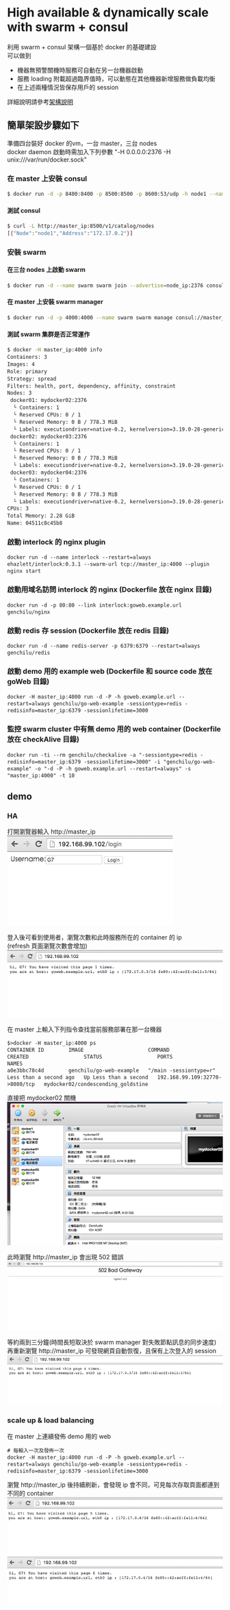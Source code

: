 # High available & dynamically scale with swarm + consul
利用 swarm + consul 架構一個基於 docker 的基礎建設  
可以做到
- 機器無預警關機時服務可自動在另一台機器啟動
- 服務 loading 附載超過臨界值時，可以動態在其他機器新增服務做負載均衡
- 在上述兩種情況皆保存用戶的 session 

詳細說明請參考[架構說明](http://logdown.com/account/posts/509176/edit)  
## 簡單架設步驟如下  
準備四台裝好 docker 的vm，一台 master，三台 nodes  
docker daemon 啟動時需加入下列參數 "-H 0.0.0.0:2376 -H unix:///var/run/docker.sock"
### 在  master 上安裝 consul
```sh
$ docker run -d -p 8400:8400 -p 8500:8500 -p 8600:53/udp -h node1 --name consul progrium/consul -server -bootstrap
```
#### 測試 consul
```sh
$ curl -L http://master_ip:8500/v1/catalog/nodes
[{"Node":"node1","Address":"172.17.0.2"}]
```
### 安裝 swarm
#### 在三台 nodes 上啟動 swarm
```sh
$ docker run -d --name swarm swarm join --advertise=node_ip:2376 consul://master_ip:8500/v1/kv/swarm
```
#### 在 master 上安裝 swarm manager
```sh
$ docker run -d -p 4000:4000 --name swarm swarm manage consul://master_ip:8500/v1/kv/swarm
```
#### 測試 swarm 集群是否正常運作
```sh
$ docker -H master_ip:4000 info
Containers: 3
Images: 4
Role: primary
Strategy: spread
Filters: health, port, dependency, affinity, constraint
Nodes: 3
 docker01: mydocker02:2376
  └ Containers: 1
  └ Reserved CPUs: 0 / 1
  └ Reserved Memory: 0 B / 778.3 MiB
  └ Labels: executiondriver=native-0.2, kernelversion=3.19.0-28-generic, operatingsystem=Ubuntu 14.04.3 LTS, storagedriver=aufs
 docker02: mydocker03:2376
  └ Containers: 1
  └ Reserved CPUs: 0 / 1
  └ Reserved Memory: 0 B / 778.3 MiB
  └ Labels: executiondriver=native-0.2, kernelversion=3.19.0-28-generic, operatingsystem=Ubuntu 14.04.3 LTS, storagedriver=aufs
 docker03: mydocker04:2376
  └ Containers: 1
  └ Reserved CPUs: 0 / 1
  └ Reserved Memory: 0 B / 778.3 MiB
  └ Labels: executiondriver=native-0.2, kernelversion=3.19.0-28-generic, operatingsystem=Ubuntu 14.04.3 LTS, storagedriver=aufs
CPUs: 3
Total Memory: 2.28 GiB
Name: 04511c8c45b8
```
### 啟動 interlock 的 nginx plugin
```
docker run -d --name interlock --restart=always ehazlett/interlock:0.3.1 --swarm-url tcp://master_ip:4000 --plugin nginx start
```
### 啟動用域名訪問 interlock 的 nginx (Dockerfile 放在 nginx 目錄)
```
docker run -d -p 80:80 --link interlock:goweb.example.url genchilu/nginx
```
### 啟動 redis 存 session (Dockerfile 放在 redis 目錄)
```
docker run -d --name redis-server -p 6379:6379 --restart=always genchilu/redis
```
### 啟動 demo 用的 example web (Dockerfile 和 source code 放在 goWeb 目錄)
```
docker -H master_ip:4000 run -d -P -h goweb.example.url --restart=always genchilu/go-web-example -sessiontype=redis -redisinfo=master_ip:6379 -sessionlifetime=3000
```

### 監控 swarm cluster 中有無 demo 用的 web container (Dockerfile 放在 checkAlive 目錄)
```
docker run -ti --rm genchilu/checkalive -a "-sessiontype=redis -redisinfo=master_ip:6379 -sessionlifetime=3000" -i "genchilu/go-web-example" -o "-d -P -h goweb.example.url --restart=always" -s "master_ip:4000" -t 10
```
## demo
### HA
打開瀏覽器輸入 http://master_ip  
![](login.png)  
  
登入後可看到使用者，瀏覽次數和此時服務所在的 container 的 ip  
(refresh 頁面瀏覽次數會增加)  
![](ha1.png)  
  
在 master 上輸入下列指令查找當前服務部署在那一台機器
```
$>docker -H master_ip:4000 ps
CONTAINER ID        IMAGE                     COMMAND                  CREATED                  STATUS                  PORTS                            NAMES
a0e3bbc78c4d        genchilu/go-web-example   "/main -sessiontype=r"   Less than a second ago   Up Less than a second   192.168.99.109:32770->8080/tcp   mydocker02/condescending_goldstine
```
直接把 mydocker02 關機  
![](ha3.png)  
  
此時瀏覽 http://master_ip 會出現 502 錯誤  
![](ha4.png)  
  
等約兩到三分鐘(時間長短取決於 swarm manager 對失敗節點訊息的同步速度)  
再重新瀏覽 http://master_ip 可發現網頁自動恢復，且保有上次登入的 session  
![](ha5.png)  
  
### scale up & load balancing
在 master 上連續發佈 demo 用的 web
```
# 每輸入一次及發佈一次
docker -H master_ip:4000 run -d -P -h goweb.example.url --restart=always genchilu/go-web-example -sessiontype=redis -redisinfo=master_ip:6379 -sessionlifetime=3000
```
瀏覽 http://master_ip 後持續刷新，會發現 ip 會不同，可見每次存取頁面都連到不同的 container  
![](scaleup1.png)  
![](scaleup2.png)


